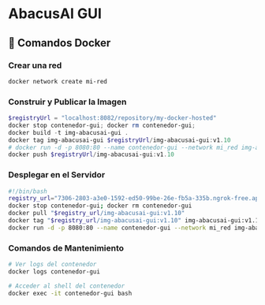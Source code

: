 # AbacusAI GUI

## 🐳 Comandos Docker

### Crear una red
```bash
docker network create mi-red
```

### Construir y Publicar la Imagen
```powershell
$registryUrl = "localhost:8082/repository/my-docker-hosted"
docker stop contenedor-gui; docker rm contenedor-gui;
docker build -t img-abacusai-gui .
docker tag img-abacusai-gui $registryUrl/img-abacusai-gui:v1.10
# docker run -d -p 8080:80 --name contenedor-gui --network mi_red img-abacusai-gui
docker push $registryUrl/img-abacusai-gui:v1.10
```

### Desplegar en el Servidor
```bash
#!/bin/bash
registry_url="7306-2803-a3e0-1592-ed50-99be-26e-fb5a-335b.ngrok-free.app/repository/my-docker-hosted"
docker stop contenedor-gui; docker rm contenedor-gui
docker pull "$registry_url/img-abacusai-gui:v1.10"
docker tag "$registry_url/img-abacusai-gui:v1.10" img-abacusai-gui:v1.10
docker run -d -p 8080:80 --name contenedor-gui --network mi_red img-abacusai-gui:v1.10
```

### Comandos de Mantenimiento
```bash
# Ver logs del contenedor
docker logs contenedor-gui

# Acceder al shell del contenedor
docker exec -it contenedor-gui bash
```
